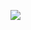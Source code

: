 [![](https://mermaid.ink/img/pako:eNqlVVuL4jAU_islzypqrXXyNiADy74sM7MsLMIQ2mMN2yYlScdxHf_7nmRaq00LyvahtN-55DvXHEkiUyCUgFpzlilWbESAz08NKjh-fduHCxNUiL3xNPjxvcW1UVxkgWAFeCAUjOceWjKt91KlPb7NoQR7wFN9wGkjWjavKOxl1Fj10HKiltvZ3xNTRdfXFrF7ostlwgyXoj9HXgjf5Osa3nnixZA69J6TC6yYn1dtmKm0BydSCEgsUZeo_pg9ti8gtFRrZphHF7Eu2W0umQkMFCUoJKGgK9pVBU-5ObQ4ugHDCwjsC6kX5VBWPG6_ANJnSGQmuA2rS1C1ooGk8oJl8FYys7u23KNjrwf_k-xjDsp0KTILdsm1gj4KTelBayR_O7VuP95A-RlK6XNWDh2aM27yC1IGPoxtPAPC9FDNQNg-wWQzc-P0uDT2bYDrjN2xAmwX9Tm8aoI7_LmF-fk5Hsvj13qhgdwLfbFvamG7CKjLEeONViupVS-mkAYaRDqk2B0J9MxKO4hDBl9tSQOMKctAaT-GRgPHCfg79GjUfULP9dSdZV3rORuKHbflotFp69k57krrXKPhMHO8TfiWWwsyIgUovHNSvM5cVTfE7AArRSh-pkz92ZCNOKEeq4x8OYiEUKMqGBElq2xH6JblGv-q0rZqfR02KiUThB7JB6EP4WQRR-E0jBfhdD6LR-RA6HgWP0zi1TSaR_EsDKNodRqRv1Ki_WwyXywX4SpczJbz5TJazp23307ojjz9A2fFVcU?type=png)](https://mermaid.live/edit#pako:eNqlVVuL4jAU_islzypqrXXyNiADy74sM7MsLMIQ2mMN2yYlScdxHf_7nmRaq00LyvahtN-55DvXHEkiUyCUgFpzlilWbESAz08NKjh-fduHCxNUiL3xNPjxvcW1UVxkgWAFeCAUjOceWjKt91KlPb7NoQR7wFN9wGkjWjavKOxl1Fj10HKiltvZ3xNTRdfXFrF7ostlwgyXoj9HXgjf5Osa3nnixZA69J6TC6yYn1dtmKm0BydSCEgsUZeo_pg9ti8gtFRrZphHF7Eu2W0umQkMFCUoJKGgK9pVBU-5ObQ4ugHDCwjsC6kX5VBWPG6_ANJnSGQmuA2rS1C1ooGk8oJl8FYys7u23KNjrwf_k-xjDsp0KTILdsm1gj4KTelBayR_O7VuP95A-RlK6XNWDh2aM27yC1IGPoxtPAPC9FDNQNg-wWQzc-P0uDT2bYDrjN2xAmwX9Tm8aoI7_LmF-fk5Hsvj13qhgdwLfbFvamG7CKjLEeONViupVS-mkAYaRDqk2B0J9MxKO4hDBl9tSQOMKctAaT-GRgPHCfg79GjUfULP9dSdZV3rORuKHbflotFp69k57krrXKPhMHO8TfiWWwsyIgUovHNSvM5cVTfE7AArRSh-pkz92ZCNOKEeq4x8OYiEUKMqGBElq2xH6JblGv-q0rZqfR02KiUThB7JB6EP4WQRR-E0jBfhdD6LR-RA6HgWP0zi1TSaR_EsDKNodRqRv1Ki_WwyXywX4SpczJbz5TJazp23307ojjz9A2fFVcU)